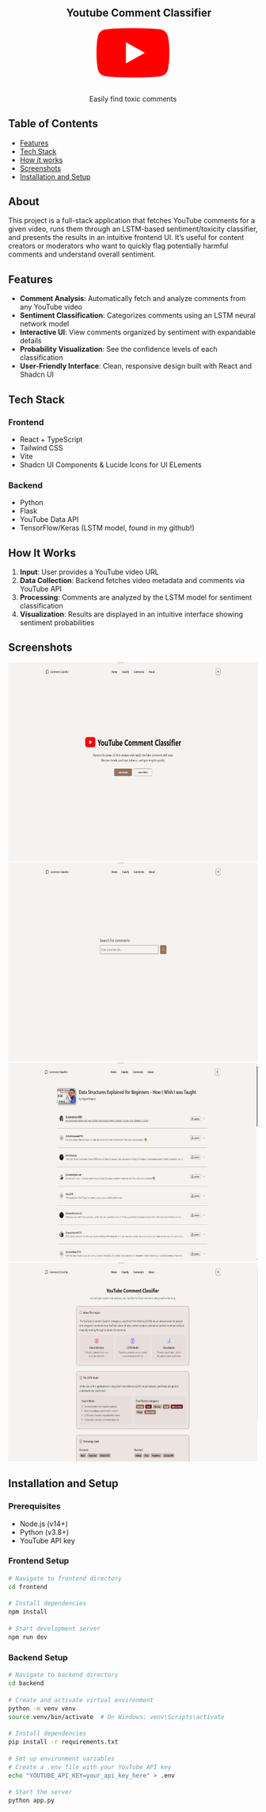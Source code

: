 <div align="center" id="user-content-toc">
    <ul align="center" style="list-style: none;">
      <summary>
      <h2 align="center">Youtube Comment Classifier</h2>
      </summary>
  </ul>
  
  <a href="(https://github.com/emailherds/Youtube-Comment-Classifier-App)">
    <img src="images/Youtube_logo.png" alt="Logo" width="150" height="100">
  </a>
    <br />
      <br />
<p>Easily find toxic comments</p>
</div>

## Table of Contents

- [Features](#features)
- [Tech Stack](#tech-stack)
- [How it works](#how-it-works)
- [Screenshots](#screenshots)
- [Installation and Setup](#Installation-and-Setup)

## About

This project is a full-stack application that fetches YouTube comments for a given video, runs them through an LSTM-based sentiment/toxicity classifier, and presents the results in an intuitive frontend UI. It’s useful for content creators or moderators who want to quickly flag potentially harmful comments and understand overall sentiment.

## Features

- **Comment Analysis**: Automatically fetch and analyze comments from any YouTube video
- **Sentiment Classification**: Categorizes comments using an LSTM neural network model
- **Interactive UI**: View comments organized by sentiment with expandable details
- **Probability Visualization**: See the confidence levels of each classification
- **User-Friendly Interface**: Clean, responsive design built with React and Shadcn UI

## Tech Stack

### Frontend
- React + TypeScript
- Tailwind CSS
- Vite
- Shadcn UI Components & Lucide Icons for UI ELements

### Backend
- Python
- Flask
- YouTube Data API
- TensorFlow/Keras (LSTM model, found in my github!)

## How It Works

1. **Input**: User provides a YouTube video URL
2. **Data Collection**: Backend fetches video metadata and comments via YouTube API
3. **Processing**: Comments are analyzed by the LSTM model for sentiment classification
4. **Visualization**: Results are displayed in an intuitive interface showing sentiment probabilities

## Screenshots
<div>
      <img src="images/classifier_1.png" alt="Logo" width="700" height="400">
    <img src="images/classifier_2.png" alt="Logo" width="700" height="400">
    <img src="images/classifier_3.png" alt="Logo" width="700" height="400">
    <img src="images/classifier_4.png" alt="Logo" width="700" height="400">

</div>

## Installation and Setup

### Prerequisites
- Node.js (v14+)
- Python (v3.8+)
- YouTube API key

### Frontend Setup
```bash
# Navigate to frontend directory
cd frontend

# Install dependencies
npm install

# Start development server
npm run dev
```

### Backend Setup

```bash
# Navigate to backend directory
cd backend

# Create and activate virtual environment
python -m venv venv
source venv/bin/activate  # On Windows: venv\Scripts\activate

# Install dependencies
pip install -r requirements.txt

# Set up environment variables
# Create a .env file with your YouTube API key
echo "YOUTUBE_API_KEY=your_api_key_here" > .env

# Start the server
python app.py
```
